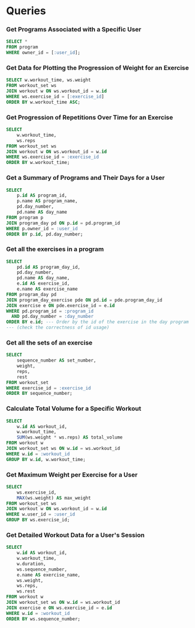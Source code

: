 # Queries

### Get Programs Associated with a Specific User
```SQL
SELECT *
FROM program
WHERE owner_id = [:user_id];
```

### Get Data for Plotting the Progression of Weight for an Exercise
```SQL
SELECT w.workout_time, ws.weight
FROM workout_set ws
JOIN workout w ON ws.workout_id = w.id
WHERE ws.exercise_id = [:exercise_id]
ORDER BY w.workout_time ASC;
```

### Get Progression of Repetitions Over Time for an Exercise
```SQL
SELECT 
    w.workout_time,
    ws.reps
FROM workout_set ws
JOIN workout w ON ws.workout_id = w.id
WHERE ws.exercise_id = :exercise_id
ORDER BY w.workout_time;
```

### Get a Summary of Programs and Their Days for a User
```SQL
SELECT 
    p.id AS program_id,
    p.name AS program_name,
    pd.day_number,
    pd.name AS day_name
FROM program p
JOIN program_day pd ON p.id = pd.program_id
WHERE p.owner_id = :user_id
ORDER BY p.id, pd.day_number;
```

### Get all the exercises in a program
```SQL
SELECT 
    pd.id AS program_day_id,
    pd.day_number,
    pd.name AS day_name,
    e.id AS exercise_id,
    e.name AS exercise_name
FROM program_day pd
JOIN program_day_exercise pde ON pd.id = pde.program_day_id
JOIN exercise e ON pde.exercise_id = e.id
WHERE pd.program_id = :program_id
  AND pd.day_number = :day_number
ORDER BY e.id; --- Order by the id of the exercise in the day program
--- (check the correctness of id usage)
```

### Get all the sets of an exercise
```SQL
SELECT 
    sequence_number AS set_number,
    weight,
    reps,
    rest
FROM workout_set
WHERE exercise_id = :exercise_id
ORDER BY sequence_number;
```

### Calculate Total Volume for a Specific Workout
```SQL
SELECT 
    w.id AS workout_id,
    w.workout_time,
    SUM(ws.weight * ws.reps) AS total_volume
FROM workout w
JOIN workout_set ws ON w.id = ws.workout_id
WHERE w.id = :workout_id
GROUP BY w.id, w.workout_time;
```

### Get Maximum Weight per Exercise for a User
```SQL
SELECT 
    ws.exercise_id,
    MAX(ws.weight) AS max_weight
FROM workout_set ws
JOIN workout w ON ws.workout_id = w.id
WHERE w.user_id = :user_id
GROUP BY ws.exercise_id;
```

### Get Detailed Workout Data for a User's Session
```SQL
SELECT
    w.id AS workout_id,
    w.workout_time,
    w.duration,
    ws.sequence_number,
    e.name AS exercise_name,
    ws.weight,
    ws.reps,
    ws.rest
FROM workout w
JOIN workout_set ws ON w.id = ws.workout_id
JOIN exercise e ON ws.exercise_id = e.id
WHERE w.id = :workout_id
ORDER BY ws.sequence_number;
```